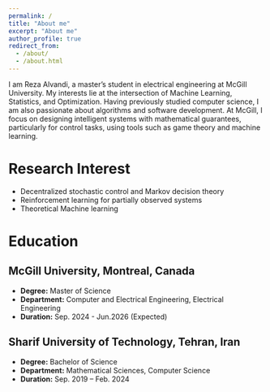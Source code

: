```yaml
---
permalink: /
title: "About me"
excerpt: "About me"
author_profile: true
redirect_from: 
  - /about/
  - /about.html
---
```


I am Reza Alvandi, a master’s student in electrical engineering at McGill University. My interests lie at the intersection of Machine Learning, Statistics, and Optimization. Having previously studied computer science, I am also passionate about algorithms and software development. At McGill, I focus on designing intelligent systems with mathematical guarantees, particularly for control tasks, using tools such as game theory and machine learning.

Research Interest
======

- Decentralized stochastic control and Markov decision theory
- Reinforcement learning for partially observed systems
- Theoretical Machine learning

Education
======

## McGill University, Montreal, Canada
- **Degree:** Master of Science
- **Department:** Computer and Electrical Engineering, Electrical Engineering
- **Duration:** Sep. 2024 - Jun.2026 (Expected)

## Sharif University of Technology, Tehran, Iran
- **Degree:** Bachelor of Science
- **Department:** Mathematical Sciences, Computer Science
- **Duration:** Sep. 2019 – Feb. 2024
